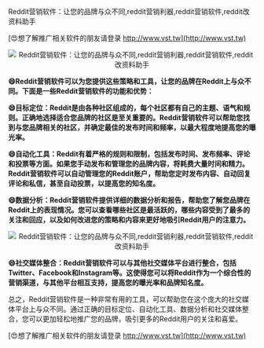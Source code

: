 Reddit营销软件：让您的品牌与众不同,reddit营销利器,reddit营销软件,reddit改资料助手

[😍想了解推广相关软件的朋友请登录 http://www.vst.tw](http://www.vst.tw)

 <center><img src="https://vst.tw/MP4/tuiguang/png/7.png" alt="Reddit营销软件：让您的品牌与众不同,reddit营销利器,reddit营销软件,reddit改资料助手"></center>

**😄Reddit营销软件可以为您提供这些策略和工具，让您的品牌在Reddit上与众不同。下面是一些Reddit营销软件的功能和优势：**

**😄目标定位：Reddit是由各种社区组成的，每个社区都有自己的主题、语气和规则。正确地选择适合您品牌的社区是至关重要的。Reddit营销软件可以帮助您找到与您品牌相关的社区，并确定最佳的发布时间和频率，以最大程度地提高您的曝光率。**

**😄自动化工具：Reddit有着严格的规则和限制，包括发布时间、发布频率、评论和投票等方面。如果您手动发布和管理您的品牌内容，将耗费大量时间和精力。Reddit营销软件可以自动管理您的Reddit账户，帮助您定时发布内容、自动回复评论和私信，甚至自动投票，以提高您的知名度。**

**😄数据分析：Reddit营销软件提供详细的数据分析和报告，帮助您了解您品牌在Reddit上的表现情况。您可以查看哪些社区是最活跃的，哪些内容受到了最多的关注和回应，以及如何改进您的策略和内容来更好地吸引Reddit用户的注意力。**

 <center><img src="https://vst.tw/MP4/tuiguang/png/6.png" alt="Reddit营销软件：让您的品牌与众不同,reddit营销利器,reddit营销软件,reddit改资料助手"></center>

**😄社交媒体整合：Reddit营销软件可以与其他社交媒体平台进行整合，包括Twitter、Facebook和Instagram等。这使得您可以将Reddit作为一个综合性的营销渠道，与其他平台相互支持，提高您的曝光率和品牌知名度。**

总之，Reddit营销软件是一种非常有用的工具，可以帮助您在这个庞大的社交媒体平台上与众不同。通过正确的目标定位、自动化工具、数据分析和社交媒体整合，您可以更加轻松地推广您的品牌，吸引更多的Reddit用户的关注和喜爱。

[😍想了解推广相关软件的朋友请登录 http://www.vst.tw](http://www.vst.tw)



